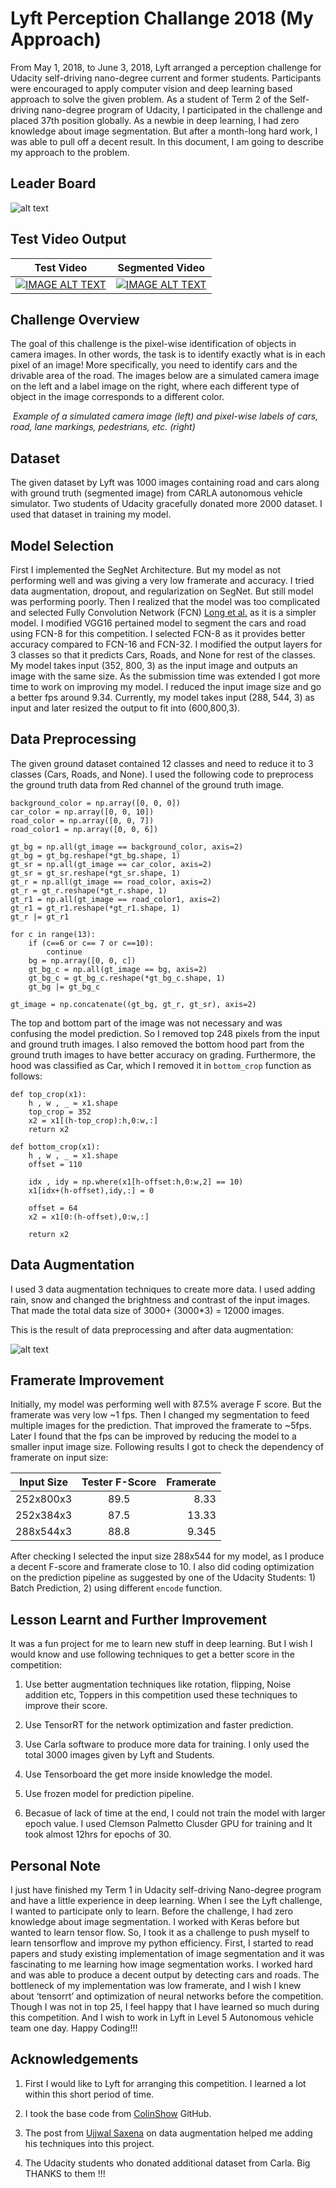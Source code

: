 # Lyft Perception Challange 2018 (My Approach)

From May 1, 2018, to June 3, 2018, Lyft arranged a perception challenge for Udacity self-driving nano-degree current and former students. Participants were encouraged to apply computer vision and deep learning based approach to solve the given problem. As a student of Term 2 of the Self-driving nano-degree program of Udacity, I participated in the challenge and placed 37th position globally.  As a newbie in deep learning, I had zero knowledge about image segmentation. But after a month-long hard work, I was able to pull off a decent result. In this document, I am going to describe my approach to the problem.

## Leader Board

![alt text](leader_board.png)

## Test Video Output

| Test Video | Segmented Video |
| ------------- |:-------------:|
| [![IMAGE ALT TEXT](http://img.youtube.com/vi/9O2eFzfZmsM/0.jpg)](https://www.youtube.com/watch?v=9O2eFzfZmsM "Self Driving Car Output") | [![IMAGE ALT TEXT](http://img.youtube.com/vi/RaPkdXwnmTA/0.jpg)](https://www.youtube.com/watch?v=RaPkdXwnmTA "Self Driving Car Output") |

## Challenge Overview
The goal of this challenge is the pixel-wise identification of objects in camera images. In other words, the task is to identify exactly what is in each pixel of an image! More specifically, you need to identify cars and the drivable area of the road. The images below are a simulated camera image on the left and a label image on the right, where each different type of object in the image corresponds to a different color.
<p>
    <img src="challange.png" alt>
    <em>Example of a simulated camera image (left) and pixel-wise labels of cars, road, lane markings, pedestrians, etc. (right) </em>
</p>

## Dataset

The given dataset by Lyft was 1000 images containing road and cars along with ground truth (segmented image) from CARLA autonomous vehicle simulator. Two students of Udacity gracefully donated more 2000 dataset. I used that dataset in training my model.

## Model Selection

First I implemented the SegNet Architecture. But my model as not performing well and was giving a very low framerate and accuracy. I tried data augmentation, dropout, and regularization on SegNet. But still model was performing poorly. Then I realized that the model was too complicated and selected Fully Convolution Network (FCN) [Long et al.](https://people.eecs.berkeley.edu/~jonlong/long_shelhamer_fcn.pdf) as it is a simpler model. I modified VGG16 pertained model to segment the cars and road using FCN-8 for this competition. I selected FCN-8 as it provides better accuracy compared to FCN-16 and FCN-32. I modified the output layers for 3 classes so that it predicts Cars, Roads, and None for rest of the classes. My model takes input (352, 800, 3) as the input image and outputs an image with the same size. As the submission time was extended I got more time to work on improving my model. I reduced the input image size and go a better fps around 9.34. Currently, my model takes input (288, 544, 3) as input and later resized the output to fit into (600,800,3).

## Data Preprocessing

The given ground dataset contained 12 classes and need to reduce it to 3 classes (Cars, Roads, and None). I used the following code to preprocess the ground truth data from Red channel of the ground truth image. 

```
background_color = np.array([0, 0, 0])
car_color = np.array([0, 0, 10])
road_color = np.array([0, 0, 7])
road_color1 = np.array([0, 0, 6])

gt_bg = np.all(gt_image == background_color, axis=2)
gt_bg = gt_bg.reshape(*gt_bg.shape, 1)
gt_sr = np.all(gt_image == car_color, axis=2)
gt_sr = gt_sr.reshape(*gt_sr.shape, 1)
gt_r = np.all(gt_image == road_color, axis=2)
gt_r = gt_r.reshape(*gt_r.shape, 1)
gt_r1 = np.all(gt_image == road_color1, axis=2)
gt_r1 = gt_r1.reshape(*gt_r1.shape, 1)
gt_r |= gt_r1

for c in range(13):
    if (c==6 or c== 7 or c==10):
        continue
    bg = np.array([0, 0, c])
    gt_bg_c = np.all(gt_image == bg, axis=2)
    gt_bg_c = gt_bg_c.reshape(*gt_bg_c.shape, 1)
    gt_bg |= gt_bg_c

gt_image = np.concatenate((gt_bg, gt_r, gt_sr), axis=2)
```

The top and bottom part of the image was not necessary and was confusing the model prediction. So I removed top 248 pixels from the input and ground truth images. I also removed the bottom hood part from the ground truth images to have better accuracy on grading. Furthermore, the hood was classified as Car, which I removed it in ```bottom_crop``` function as follows:
```
def top_crop(x1):
    h , w , _ = x1.shape
    top_crop = 352
    x2 = x1[(h-top_crop):h,0:w,:]
    return x2

def bottom_crop(x1):
    h , w , _ = x1.shape
    offset = 110

    idx , idy = np.where(x1[h-offset:h,0:w,2] == 10)
    x1[idx+(h-offset),idy,:] = 0 
    
    offset = 64
    x2 = x1[0:(h-offset),0:w,:] 
    
    return x2
 ```   

## Data Augmentation

I used 3 data augmentation techniques to create more data. I used adding rain, snow and changed the brightness and contrast of the input images. That made the total data size of 3000+ (3000*3) = 12000 images.

This is the result of data preprocessing and after data augmentation:


![alt text](data_augmentation.PNG)

## Framerate Improvement

Initially, my model was performing well with 87.5% average F score. But the framerate was very low ~1 fps. Then I changed my segmentation to feed multiple images for the prediction. That improved the framerate to ~5fps. Later I found that the fps can be improved by reducing the model to a smaller input image size. Following results I got to check the dependency of framerate on input size: 

| Input Size       | Tester F-Score           | Framerate  |
| ------------- |:-------------:| -----:|
| 252x800x3     | 89.5 | 8.33 |
| 252x384x3      | 87.5      |   13.33 |
| 288x544x3 | 88.8      |    9.345 |

After checking I selected the input size 288x544 for my model, as I produce a decent F-score and framerate close to 10.
I also did coding optimization on the prediction pipeline as suggested by one of the Udacity Students: 1) Batch Prediction, 2) using different ``encode`` function. 



## Lesson Learnt and Further Improvement

It was a fun project for me to learn new stuff in deep learning. But I wish I would know and use following techniques to get a better score in the competition:

1. Use better augmentation techniques like rotation, flipping, Noise addition etc, Toppers in this competition used these techniques to improve their score. 

2. Use TensorRT for the network optimization and faster prediction. 

3. Use Carla software to produce more data for training. I only used the total 3000 images given by Lyft and Students. 

4. Use Tensorboard the get more inside knowledge the model.

5. Use frozen model for prediction pipeline. 

6. Becasue of lack of time at the end, I could not train the model with larger epoch value. I used Clemson Palmetto Clusder GPU for training and It took almost 12hrs for epochs of 30. 

## Personal Note

I just have finished my Term 1 in Udacity self-driving Nano-degree program and have a little experience in deep learning. When I see the Lyft challenge, I wanted to participate only to learn. Before the challenge, I had zero knowledge about image segmentation. I worked with Keras before but wanted to learn tensor flow. So, I took it as a challenge to push myself to learn tensorflow and improve my python efficiency. First, I started to read papers and study existing implementation of image segmentation and it was fascinating to me learning how image segmentation works. I worked hard and was able to produce a decent output by detecting cars and roads. The bottleneck of my implementation was low framerate, and I wish I knew about ‘tensorrt’ and optimization of neural networks before the competition. Though I was not in top 25, I feel happy that I have learned so much during this competition. And I wish to work in Lyft in Level 5 Autonomous vehicle team one day.  Happy Coding!!!

## Acknowledgements

1. First I would like to Lyft for arranging this competition. I learned a lot within this short period of time. 

2. I took the base code from [ColinShow](https://github.com/ColinShaw/semantic-segmentation-project) GitHub. 

3. The post from [Ujjwal Saxena](https://medium.freecodecamp.org/image-augmentation-make-it-rain-make-it-snow-how-to-modify-a-photo-with-machine-learning-163c0cb3843f) on data augmentation helped me adding his techniques into this project.

4. The Udacity students who donated additional dataset from Carla. Big THANKS to them !!!



